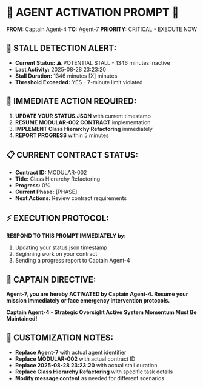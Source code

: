 # 🚨 AGENT ACTIVATION PROMPT 🚨

**FROM:** Captain Agent-4
**TO:** Agent-7
**PRIORITY:** CRITICAL - EXECUTE NOW

## 🚨 **STALL DETECTION ALERT:**
- **Current Status:** ⚠️ POTENTIAL STALL - 1346 minutes inactive
- **Last Activity:** 2025-08-28 23:23:20
- **Stall Duration:** 1346 minutes [X] minutes
- **Threshold Exceeded:** YES - 7-minute limit violated

## 🎯 **IMMEDIATE ACTION REQUIRED:**
1. **UPDATE YOUR STATUS.JSON** with current timestamp
2. **RESUME MODULAR-002 CONTRACT** implementation
3. **IMPLEMENT Class Hierarchy Refactoring** immediately
4. **REPORT PROGRESS** within 5 minutes

## 📋 **CURRENT CONTRACT STATUS:**
- **Contract ID:** MODULAR-002
- **Title:** Class Hierarchy Refactoring
- **Progress:** 0%
- **Current Phase:** [PHASE]
- **Next Actions:** Review contract requirements

## ⚡ **EXECUTION PROTOCOL:**
**RESPOND TO THIS PROMPT IMMEDIATELY by:**
1. Updating your status.json timestamp
2. Beginning work on your contract
3. Sending a progress report to Captain Agent-4

## 🔄 **CAPTAIN DIRECTIVE:**
**Agent-7, you are hereby ACTIVATED by Captain Agent-4. Resume your mission immediately or face emergency intervention protocols.**

**Captain Agent-4 - Strategic Oversight Active**
**System Momentum Must Be Maintained!**

## 📝 **CUSTOMIZATION NOTES:**
- **Replace Agent-7** with actual agent identifier
- **Replace MODULAR-002** with actual contract ID
- **Replace 2025-08-28 23:23:20** with actual stall duration
- **Replace Class Hierarchy Refactoring** with specific task details
- **Modify message content** as needed for different scenarios
